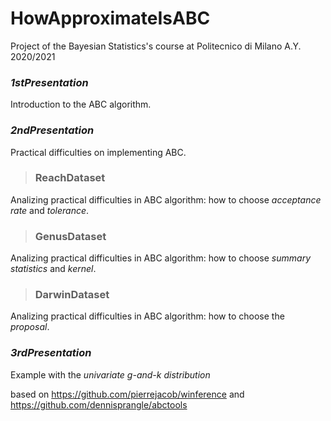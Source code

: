 # HowApproximateIsABC
Project of the Bayesian Statistics's course at Politecnico di Milano A.Y. 2020/2021

### _1stPresentation_
Introduction to the ABC algorithm.

### _2ndPresentation_
Practical difficulties on implementing ABC.

> ### ReachDataset
Analizing practical difficulties in ABC algorithm: how to choose _acceptance rate_ and _tolerance_.

> ### GenusDataset
Analizing practical difficulties in ABC algorithm: how to choose _summary statistics_ and _kernel_.

> ### DarwinDataset 
Analizing practical difficulties in ABC algorithm: how to choose the _proposal_.

### _3rdPresentation_
Example with the _univariate g-and-k distribution_ 

based on https://github.com/pierrejacob/winference and https://github.com/dennisprangle/abctools
